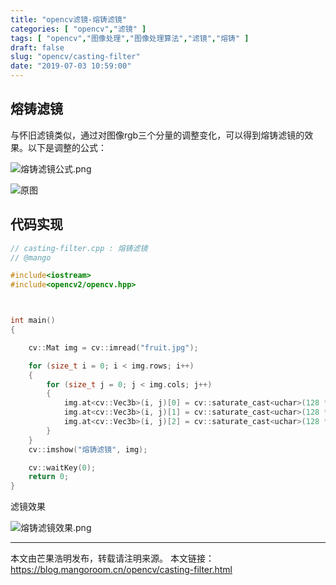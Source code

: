 ```yaml
---
title: "opencv滤镜-熔铸滤镜"
categories: [ "opencv","滤镜" ]
tags: [ "opencv","图像处理","图像处理算法","滤镜","熔铸" ]
draft: false
slug: "opencv/casting-filter"
date: "2019-07-03 10:59:00"
---
```


## 熔铸滤镜

与怀旧滤镜类似，通过对图像rgb三个分量的调整变化，可以得到熔铸滤镜的效果。以下是调整的公式：

![熔铸滤镜公式.png][1]

![原图](https://mangoroom.cn/usr/uploads/2019/07/3135764183.jpg)

## 代码实现

```c++
// casting-filter.cpp : 熔铸滤镜
// @mango

#include<iostream>
#include<opencv2/opencv.hpp>



int main()
{

	cv::Mat img = cv::imread("fruit.jpg");

	for (size_t i = 0; i < img.rows; i++)
	{
		for (size_t j = 0; j < img.cols; j++)
		{
			img.at<cv::Vec3b>(i, j)[0] = cv::saturate_cast<uchar>(128 * img.at<cv::Vec3b>(i, j)[0] /( img.at<cv::Vec3b>(i, j)[1] + img.at<cv::Vec3b>(i, j)[2] + 1));// blue
			img.at<cv::Vec3b>(i, j)[1] = cv::saturate_cast<uchar>(128 * img.at<cv::Vec3b>(i, j)[1] /( img.at<cv::Vec3b>(i, j)[0] + img.at<cv::Vec3b>(i, j)[2] + 1));// green
			img.at<cv::Vec3b>(i, j)[2] = cv::saturate_cast<uchar>(128 * img.at<cv::Vec3b>(i, j)[2] /( img.at<cv::Vec3b>(i, j)[0] + img.at<cv::Vec3b>(i, j)[1] + 1));// red
		}
	}
	cv::imshow("熔铸滤镜", img);

	cv::waitKey(0);
	return 0;
}
```

滤镜效果

![熔铸滤镜效果.png][2]

---

本文由芒果浩明发布，转载请注明来源。
本文链接：https://blog.mangoroom.cn/opencv/casting-filter.html

  [1]: https://mangoroom.cn/usr/uploads/2019/07/3401248396.png
  [2]: https://mangoroom.cn/usr/uploads/2019/07/3407989805.png